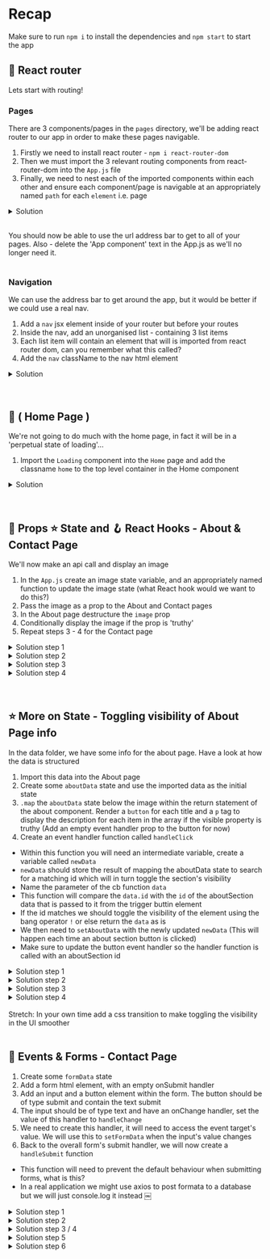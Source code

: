 # Recap

Make sure to run `npm i` to install the dependencies and `npm start` to start the app

## 🚊 React router 
Lets start with routing!
### Pages
There are 3 components/pages in the `pages` directory, we'll be adding react router to our app in order to make these pages navigable.

1. Firstly we need to install react router - `npm i react-router-dom`
2. Then we must import the 3 relevant routing components from react-router-dom into the `App.js` file
3. Finally, we need to nest each of the imported components within each other and ensure each component/page is navigable at an appropriately named `path` for each `element` i.e. page
<details>

<summary>Solution</summary>

 <!-- <code> -->
 import { BrowserRouter as Router, Routes, Route } from 'react-router-dom';
  
  ...

    <Router>
        <Routes>
          <Route element={<Home />} path='/' />
          <Route element={<About img={img} />} path='/about' />
          <Route element={<Contact img={img} />} path='/contact' />
        </Routes>
    </Router>

  ...
 <!-- </code> -->

</details>
<br>

You should now be able to use the url address bar to get to all of your pages. 
Also - delete the 'App component' text in  the App.js as we'll no longer need it.
<br />
<br />
### Navigation
We can use the address bar to get around the app, but it would be better if we could use a real nav.

1. Add a `nav` jsx element inside of your router but before your routes
2. Inside the nav, add an unorganised list - containing 3 list items
3. Each list item will contain an element that will is imported from react router dom, can you remember what this called?
4. Add the `nav` className to the nav html element
<details>

<summary>Solution</summary>

 <!-- <code> -->
    <nav className="nav">
        <ul>
            <li><NavLink to='/'>Home</NavLink></li>
            <li><NavLink to='about'>About</NavLink></li>
            <li><NavLink to='contact'>Contact</NavLink></li>
        </ul>
    </nav>
 <!-- </code> -->

</details>

<br />
<br />

## 🏡 ( Home Page )
We're not going to do much with the home page, in fact it will be in a 'perpetual state of loading'...

1. Import the `Loading` component into the `Home` page and add the classname `home` to the top level container in the Home component
<details>

<summary>Solution</summary>

 <!-- <code> -->
    <div className='home'>
      <h1>Home page</h1>
     <Loading />
    </div>
<!-- <code> -->

 </code>

</details>
<br />
<br />

## 🏡 Props ⭐️ State and 🪝 React Hooks - About & Contact Page
We'll now make an api call and display an image

1. In the `App.js` create an image state variable, and an appropriately named function to update the image state (what React hook would we want to do this?)
2. Pass the image as a prop to the About and Contact pages
3. In the About page destructure the `image` prop
4. Conditionally display the image if the prop is 'truthy'
5. Repeat steps 3 - 4 for the Contact page
<details>

<summary>Solution step 1</summary>

 <!-- <code> -->
    const [img, setImg] = useState('');
<!-- <code> -->

 </code>

</details>
<details>

<summary>Solution step 2</summary>

 <!-- <code> -->
    <Route element={<Home />} path='/' />
    <Route element={<About img={img} />} path='/about' />
    <Route element={<Contact img={img} />} path='/contact' />
<!-- <code> -->

 </code>

</details>
<details>

<summary>Solution step 3</summary>

 <!-- <code> -->
    const About = ({img}) => {
        ...
<!-- <code> -->

 </code>

</details>
<details>

<summary>Solution step 4</summary>

 <!-- <code> -->
    <h1>About page</h1>
      {img && <img src={img} alt='about' />}
<!-- <code> -->

 </code>

</details>

<br />
<br />

## ⭐️ More on State  - Toggling visibility of About Page info 
In the data folder, we have some info for the about page. Have a look at how the data is structured

1. Import this data into the About page
2. Create some `aboutData` state and use the imported data as the initial state
3. `.map` the `aboutData` state below the image within the return statement of the about component. Render a `button` for each title and a `p` tag to display the description for each item in the array if the visible property is truthy (Add an empty event handler prop to the button for now)
4. Create an event handler function called `handleClick`
- Within this function you will need an intermediate variable, create a variable called `newData`
- `newData` should store the result of mapping the aboutData state to search for a matching id which will in turn toggle the section's visibility
- Name the parameter of the cb function `data` 
- This function will compare the `data.id` with the `id` of the aboutSection data that is passed to it from the trigger buttin element
- If the id matches we should toggle the visibility of the element using the bang operator `!` or else return the `data` as is
- We then need to `setAboutData` with the newly updated `newData` (This will happen each time an about section button is clicked)
- Make sure to update the button event handler so the handler function is called with an aboutSection id

<details>

<summary>Solution step 1</summary>

 <!-- <code> -->
    import { data } from '../data/aboutInfo'
<!-- <code> -->

 </code>

</details>
<details>

<summary>Solution step 2</summary>

 <!-- <code> -->
     const [aboutData, setAboutData] = useState(data)
<!-- <code> -->

 </code>

</details>
<details>

<summary>Solution step 3</summary>

 <!-- <code> -->
    {aboutData.map(aboutSection => (
        <>
            <button onClick={() => {}}>{aboutSection.title}</button>
            <p>{aboutSection.visible && aboutSection.description}</p>
        </>
    ))}
<!-- <code> -->

 </code>

</details>
<details>

<summary>Solution step 4</summary>

 <!-- <code> -->
    const handleClick = (id) => {
        const newData = aboutData.map(data => data.id === id ? ({...data, visible: !data.visible }) : data)
        setAboutData(newData)
    }

    ...

    <button onClick={() => handleClick(aboutSection.id)}>{aboutSection.title}</button>

<!-- <code> -->

 </code>

</details>
<br>
Stretch: In your own time add a css transition to make toggling the visibility in the UI smoother
<br />
<br />

## 🎷 Events & Forms - Contact Page 
1. Create some `formData` state
2. Add a form html element, with an empty onSubmit handler
3. Add an input and a button element within the form. The button should be of type submit and contain the text submit
4. The input should be of type text and have an onChange handler, set the value of this handler to `handleChange`
5. We need to create this handler, it will need to access the event target's value. We will use this to `setFormData` when the input's value changes
6. Back to the overall form's submit handler, we will now create a `handleSubmit` function
- This function will need to prevent the default behaviour when submitting forms, what is this?
- In a real application we might use axios to post formata to a database but we will just console.log it instead
￼
<details>

<summary>Solution step 1</summary>

 <!-- <code> -->
    const [formData, setFormData] = useState()
<!-- <code> -->

 </code>

</details>
<details>

<summary>Solution step 2</summary>

 <!-- <code> -->
    <form onSubmit={() => {}}>
        ...
     </form>
<!-- <code> -->

 </code>

</details>
<details>

<summary>Solution step 3 / 4</summary>

 <!-- <code> -->
    <form onSubmit={() => {}}>
        <input type='text' onChange={handleChange} />
        <button type='submit'>Submit</button>
     </form>
<!-- <code> -->

 </code>

</details>
<details>

<summary>Solution step 5</summary>

 <!-- <code> -->
    const handleChange = (e) => {
        setFormData(e.target.value)
    }
<!-- <code> -->

 </code>

</details>
<details>

<summary>Solution step 6</summary>

 <!-- <code> -->
    const handleSubmit = (e) => {
        e.preventDefault()
        console.log(formData)
    }
<!-- <code> -->

 </code>

</details>


